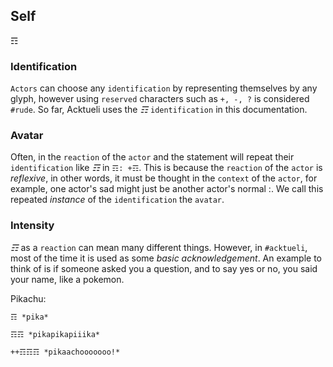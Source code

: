 ## Self
☶

### Identification
`Actors` can choose any `identification` by representing themselves by any glyph, however using `reserved` characters such as `+, -, ?` is considered `#rude`.  So far, Acktueli uses the _☶_ `identification` in this documentation.

### Avatar
Often, in the `reaction` of the `actor` and the statement will repeat their `identification` like _☶_ in `☶: +☶`.  This is because the `reaction` of the `actor` is _reflexive_, in other words, it must be thought in the `context` of the `actor`, for example, one actor's sad might just be another actor's normal :.  We call this repeated _instance_ of the `identification` the `avatar`.

### Intensity
_☶_ as a `reaction` can mean many different things.  However, in `#acktueli`, most of the time it is used as some _basic acknowledgement_.  An example to think of is if someone asked you a question, and to say yes or no, you said your name, like a pokemon.

Pikachu:

`☶ *pika*`

`☶☶ *pikapikapiiika*`

`++☶☶☶ *pikaachooooooo!*`